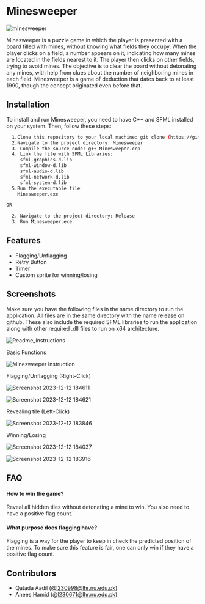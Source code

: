 # Minesweeper

![mInesweeper](https://github.com/10anees/MInesweeper/assets/128053118/8c51800a-3e7d-4e58-bb5e-5d9477c6f15f)


Minesweeper is a puzzle game in which the player is presented with a board filled with mines, without knowing what fields they occupy. When the player clicks on a field, a number appears on it, indicating how many mines are located in the fields nearest to it. The player then clicks on other fields, trying to avoid mines. The objective is to clear the board without detonating any mines, with help from clues about the number of neighboring mines in each field. Minesweeper is a game of deduction that dates back to at least 1990, though the concept originated even before that.


## Installation

To install and run Minesweeper, you need to have C++ and SFML installed on your system. Then, follow these steps:

```bash
  1.Clone this repository to your local machine: git clone (https://github.com/10anees/Minesweeper)
  2.Navigate to the project directory: Minesweeper
  3. Compile the source code: g++ Minesweeper.ccp
  4. Link the file with SFML Libraries:
     sfml-graphics-d.lib
     sfml-window-d.lib
     sfml-audio-d.lib
     sfml-network-d.lib
     sfml-system-d.lib
  5.Run the executable file
    Minesweeper.exe

OR

  2. Navigate to the project directory: Release
  3. Run Minesweeper.exe

```
    
## Features

- Flagging/Unflagging
- Retry Button
- Timer
- Custom sprite for winning/losing

##  Screenshots
 Make sure you have the following files in the same directory to run the application. All files are in the same directory with the name release on github. These also include the required SFML libraries to run the application along with other required .dll files to run on x64 architecture.
 
![Readme_instructions](https://github.com/10anees/MInesweeper/assets/128053118/e4d86ef7-cc04-4aa4-98d6-c4703e8e57f2)


Basic Functions

![Minesweeper Instruction](https://github.com/10anees/MInesweeper/assets/128053118/27a2dcc0-b445-41ab-b7d0-7f1ec1173498)

Flagging/Unflagging (Right-Click)

![Screenshot 2023-12-12 184611](https://github.com/10anees/MInesweeper/assets/128053118/a38dda1e-966b-4ced-aa88-02b7147eba0d)

![Screenshot 2023-12-12 184621](https://github.com/10anees/MInesweeper/assets/128053118/abc3298f-2bcc-42dd-8312-01b84df5e703)

Revealing tile (Left-Click)

![Screenshot 2023-12-12 183846](https://github.com/10anees/MInesweeper/assets/128053118/abb6efc7-15c4-4950-949e-cfd0efc491f1)

Winning/Losing

![Screenshot 2023-12-12 184037](https://github.com/10anees/MInesweeper/assets/128053118/bccaece4-690c-46f0-a89a-34a7587aff2f)

![Screenshot 2023-12-12 183916](https://github.com/10anees/MInesweeper/assets/128053118/0e72e056-6a9a-4f47-91b5-905191e77d85)

## FAQ

#### How to win the game?

Reveal all hidden tiles without detonating a mine to win. You also need to have a positive flag count.

#### What purpose does flagging have?

Flagging is a way for the player to keep in check the predicted position of the mines. To make sure this feature is fair, one can only win if they have a positive flag count.

## Contributors

- Qatada Aadil (@l230998@lhr.nu.edu.pk)
- Anees Hamid (@l230671@lhr.nu.edu.pk)








  
